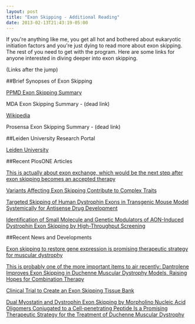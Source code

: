```yaml
---
layout: post
title: "Exon Skipping - Additional Reading"
date: 2013-02-13T21:43:19-05:00
---
```


If you're anything like me, you get all hot and bothered about eukaryotic initiation factors and you're just dying to read more about exon skipping. The rest of you need to get with the program. Here are some links for anyone interested in diving deeper into exon skipping.

(Links after the jump)



##Brief Synopses of Exon Skipping

[PPMD Exon Skipping Summary](http://www.parentprojectmd.org/site/PageServer?pagename=Advance_research_strategies_exonskipping)

MDA Exon Skipping Summary - (dead link)

[Wikipedia](https://en.wikipedia.org/wiki/Exon_skipping)

Prosensa Exon Skipping Summary - (dead link)

##Leiden University Research Portal

[Leiden University](http://www.humgen.nl/)

##Recent PlosONE Articles

[This is actually about exon exchange, which would be the next step after exon skipping becomes an accepted therapy](http://journals.plos.org/plosone/article?id=10.1371/journal.pone.0010894)

[Variants Affecting Exon Skipping Contribute to Complex Traits](http://journals.plos.org/plosgenetics/article?id=10.1371/journal.pgen.1002998)

[Targeted Skipping of Human Dystrophin Exons in Transgenic Mouse Model Systemically for Antisense Drug Development](http://journals.plos.org/plosone/article?id=10.1371/journal.pone.0019906)

[Identification of Small Molecule and Genetic Modulators of AON-Induced Dystrophin Exon Skipping by High-Throughput Screening](http://journals.plos.org/plosone/article?id=10.1371/journal.pone.0008348)

##Recent News and Developments

[Exon skipping to restore gene expression is promising therapeutic strategy for muscular dystrophy](https://www.eurekalert.org/pub_releases/2013-01/mali-est011513.php)

[This is probably one of the more important items to air recently: Dantrolene Improves Exon Skipping in Duchenne Muscular Dystrophy Models, Raising Hopes for Combination Therapy](http://journals.lww.com/neurotodayonline/Fulltext/2013/02070/Dantrolene_Improves_Exon_Skipping_in_Duchenne.7.aspx)

[Clinical Trial to Create an Exon Skipping Tissue Bank](https://clinicaltrials.gov/ct2/show/NCT01772043)

[Dual Myostatin and Dystrophin Exon Skipping by Morpholino Nucleic Acid Oligomers Conjugated to a Cell-penetrating Peptide Is a Promising Therapeutic Strategy for the Treatment of Duchenne Muscular Dystrophy](http://www.nature.com/aj/formerly_published.html)


